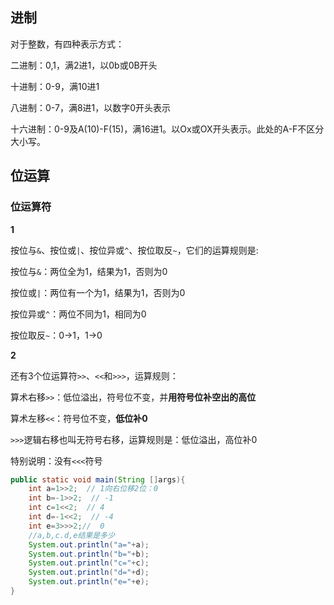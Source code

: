## 进制

对于整数，有四种表示方式：

二进制：0,1，满2进1，以0b或0B开头

十进制：0-9，满10进1

八进制：0-7，满8进1，以数字0开头表示

十六进制：0-9及A(10)-F(15)，满16进1。以Ox或OX开头表示。此处的A-F不区分大小写。

## 位运算

### 位运算符

**1**

按位与`&`、按位或`|`、按位异或`^`、按位取反`~`，它们的运算规则是:

按位与`&`：两位全为1，结果为1，否则为0

按位或`|`：两位有一个为1，结果为1，否则为0

按位异或`^`：两位不同为1，相同为0

按位取反`~`：0->1，1->0

**2**

还有3个位运算符`>>`、`<<`和`>>>`，运算规则：

算术右移`>>`：低位溢出，符号位不变，并**用符号位补空出的高位**

算术左移`<<`：符号位不变，**低位补0**

`>>>`逻辑右移也叫无符号右移，运算规则是：低位溢出，高位补0

特别说明：没有`<<<`符号

```java
public static void main(String []args){
    int a=1>>2;  // 1向右位移2位：0
    int b=-1>>2;  // -1
    int c=1<<2;  // 4
    int d=-1<<2;  // -4
    int e=3>>>2;//  0
    //a,b,c.d,e结果是多少
    System.out.println("a="+a);
    System.out.println("b="+b);
    System.out.println("c="+c);
    System.out.println("d="+d);
    System.out.println("e="+e);
}
```
